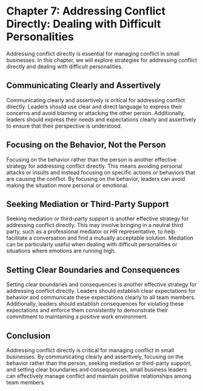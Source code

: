 Chapter 7: Addressing Conflict Directly: Dealing with Difficult Personalities
=============================================================================

Addressing conflict directly is essential for managing conflict in small businesses. In this chapter, we will explore strategies for addressing conflict directly and dealing with difficult personalities.

Communicating Clearly and Assertively
-------------------------------------

Communicating clearly and assertively is critical for addressing conflict directly. Leaders should use clear and direct language to express their concerns and avoid blaming or attacking the other person. Additionally, leaders should express their needs and expectations clearly and assertively to ensure that their perspective is understood.

Focusing on the Behavior, Not the Person
----------------------------------------

Focusing on the behavior rather than the person is another effective strategy for addressing conflict directly. This means avoiding personal attacks or insults and instead focusing on specific actions or behaviors that are causing the conflict. By focusing on the behavior, leaders can avoid making the situation more personal or emotional.

Seeking Mediation or Third-Party Support
----------------------------------------

Seeking mediation or third-party support is another effective strategy for addressing conflict directly. This may involve bringing in a neutral third party, such as a professional mediator or HR representative, to help facilitate a conversation and find a mutually acceptable solution. Mediation can be particularly useful when dealing with difficult personalities or situations where emotions are running high.

Setting Clear Boundaries and Consequences
-----------------------------------------

Setting clear boundaries and consequences is another effective strategy for addressing conflict directly. Leaders should establish clear expectations for behavior and communicate these expectations clearly to all team members. Additionally, leaders should establish consequences for violating these expectations and enforce them consistently to demonstrate their commitment to maintaining a positive work environment.

Conclusion
----------

Addressing conflict directly is critical for managing conflict in small businesses. By communicating clearly and assertively, focusing on the behavior rather than the person, seeking mediation or third-party support, and setting clear boundaries and consequences, small business leaders can effectively manage conflict and maintain positive relationships among team members.
